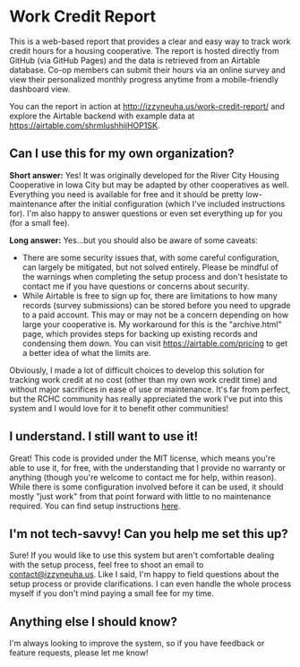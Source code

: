 # Work Credit Report

This is a web-based report that provides a clear and easy way to track work credit hours for a housing cooperative. The report is hosted directly from GitHub (via GitHub Pages) and the data is retrieved from an Airtable database. Co-op members can submit their hours via an online survey and view their personalized monthly progress anytime from a mobile-friendly dashboard view.

You can the report in action at http://izzyneuha.us/work-credit-report/ and explore the Airtable backend with example data at https://airtable.com/shrmlushhijHOP1SK.

## Can I use this for my own organization?

**Short answer:** Yes! It was originally developed for the River City Housing Cooperative in Iowa City but may be adapted by other cooperatives as well. Everything you need is available for free and it should be pretty low-maintenance after the initial configuration (which I've included instructions for). I'm also happy to answer questions or even set everything up for you (for a small fee).

**Long answer:** Yes...but you should also be aware of some caveats:
* There are some security issues that, with some careful configuration, can largely be mitigated, but not solved entirely. Please be mindful of the warnings when completing the setup process and don't hesistate to contact me if you have questions or concerns about security.
* While Airtable is free to sign up for, there are limitations to how many records (survey submissions) can be stored before you need to upgrade to a paid account. This may or may not be a concern depending on how large your cooperative is. My workaround for this is the "archive.html" page, which provides steps for backing up existing records and condensing them down. You can visit https://airtable.com/pricing to get a better idea of what the limits are.

Obviously, I made a lot of difficult choices to develop this solution for tracking work credit at no cost (other than my own work credit time) and without major sacrifices in ease of use or maintenance. It's far from perfect, but the RCHC community has really appreciated the work I've put into this system and I would love for it to benefit other communities!

## I understand. I still want to use it!

Great! This code is provided under the MIT license, which means you're able to use it, for free, with the understanding that I provide no warranty or anything (though you're welcome to contact me for help, within reason). While there is some configuration involved before it can be used, it should mostly "just work" from that point forward with little to no maintenance required. You can find setup instructions [here](SETUP.md).

## I'm not tech-savvy! Can you help me set this up?

Sure! If you would like to use this system but aren't comfortable dealing with the setup process, feel free to shoot an email to [contact@izzyneuha.us](mailto:contact@izzyneuha.us). Like I said, I'm happy to field questions about the setup process or provide clarifications. I can even handle the whole process myself if you don't mind paying a small fee for my time.

## Anything else I should know?

I'm always looking to improve the system, so if you have feedback or feature requests, please let me know!